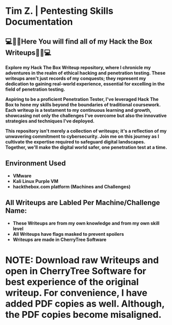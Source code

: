 <h1>Tim Z. | Pentesting Skills Documentation</h1>


<h2>💻🕵️‍♂️Here You will find all of my Hack the Box Writeups🕵️‍♂️💻</h2>


<b>Explore my Hack The Box Writeup repository, where I chronicle my adventures in the realm of ethical hacking and penetration testing. These writeups aren't just records of my conquests; they represent my dedication to gaining real-world experience, essential for excelling in the field of penetration testing.</b>

<b>Aspiring to be a proficient Penetration Tester, I've leveraged Hack The Box to hone my skills beyond the boundaries of traditional coursework. Each writeup is a testament to my continuous learning and growth, showcasing not only the challenges I've overcome but also the innovative strategies and techniques I've deployed.</b>

<b>This repository isn't merely a collection of writeups; it's a reflection of my unwavering commitment to cybersecurity. Join me on this journey as I cultivate the expertise required to safeguard digital landscapes. Together, we'll make the digital world safer, one penetration test at a time.</b>
<br />


<h2>Environment Used</h2>

- <b>VMware</b>
- <b>Kali Linux Purple VM</b>
- <b>hackthebox.com platform (Machines and Challenges)</b>



<b><h2>All Writeups are Labled Per Machine/Challenge Name:</h2></b>
- <b>These Writeups are from my own knowledge and from my own skill level</b>
- <b>All Writeups have flags masked to prevent spoilers </b>
- <b>Writeups are made in CherryTree Software</b>

<h1>NOTE: Download raw Writeups and open in CherryTree Software for best experience of the original writeup. For convenience, I have added PDF copies as well. Although, the PDF copies become misaligned. </h1>


